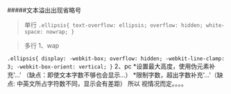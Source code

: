 #####文本溢出出现省略号

> 单行
`
.ellipsis{
  text-overflow: ellipsis;
  overflow: hidden;
  white-space: nowrap;
}
`

> 多行
1、wap

`
.ellipsis{
  display: -webkit-box;
  overflow: hidden;
  -webkit-line-clamp: 3;
  -webkit-box-orient: vertical;
}
`
2、pc
*设置最大高度，使用伪元素补充'...' （缺点：即使文本字数不够也会显示...）
*限制字数，超出字数补充'...'（缺点: 中英文所占字符数不同，显示会有差距）
所以 视情况而定。。。。